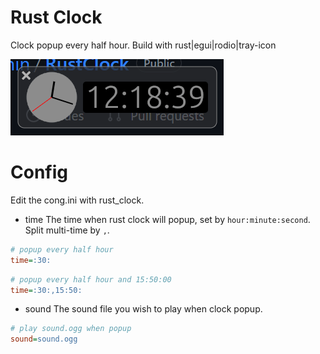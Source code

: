 # Rust Clock
Clock popup every half hour. Build with rust|egui|rodio|tray-icon

![example](pic.png)
# Config
Edit the cong.ini with rust_clock.
+ time
The time when rust clock will popup, set by `hour:minute:second`. Split multi-time by `,`.
``` ini
# popup every half hour
time=:30:
```
``` ini
# popup every half hour and 15:50:00
time=:30:,15:50:
```
+ sound
The sound file you wish to play when clock popup.
``` ini
# play sound.ogg when popup
sound=sound.ogg
```

